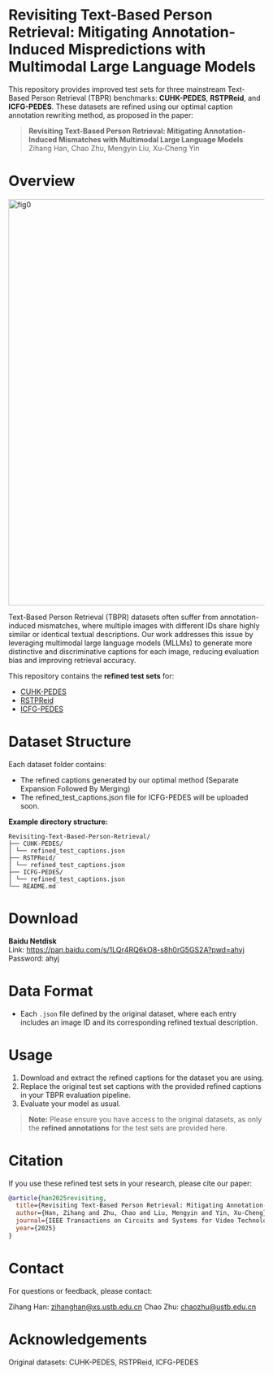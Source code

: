 # Revisiting Text-Based Person Retrieval: Mitigating Annotation-Induced Mispredictions with Multimodal Large Language Models
This repository provides improved test sets for three mainstream Text-Based Person Retrieval (TBPR) benchmarks: **CUHK-PEDES**, **RSTPReid**, and **ICFG-PEDES**. These datasets are refined using our optimal caption annotation rewriting method, as proposed in the paper:

> **Revisiting Text-Based Person Retrieval: Mitigating Annotation-Induced Mismatches with Multimodal Large Language Models**  
> Zihang Han, Chao Zhu, Mengyin Liu, Xu-Cheng Yin

# Overview
<img width="1262" height="800" alt="fig0" src="https://github.com/user-attachments/assets/2979d079-d190-48b4-8ada-607bebb471af" />

Text-Based Person Retrieval (TBPR) datasets often suffer from annotation-induced mismatches, where multiple images with different IDs share highly similar or identical textual descriptions. Our work addresses this issue by leveraging multimodal large language models (MLLMs) to generate more distinctive and discriminative captions for each image, reducing evaluation bias and improving retrieval accuracy.

This repository contains the **refined test sets** for:

- [CUHK-PEDES](https://github.com/ShuangLI59/Person-Search-with-Natural-Language-Description)
- [RSTPReid](https://github.com/NjtechCVLab/RSTPReid-Dataset)
- [ICFG-PEDES](https://github.com/zifyloo/SSAN)

# Dataset Structure

Each dataset folder contains:
- The refined captions generated by our optimal method (Separate Expansion Followed By Merging)
- The refined_test_captions.json file for ICFG-PEDES will be uploaded soon.

**Example directory structure:**
```
Revisiting-Text-Based-Person-Retrieval/  
├── CUHK-PEDES/  
│ └── refined_test_captions.json  
├── RSTPReid/  
│ └── refined_test_captions.json  
├── ICFG-PEDES/  
│ └── refined_test_captions.json  
└── README.md
```

# Download
**Baidu Netdisk**  
Link: https://pan.baidu.com/s/1LQr4RQ6kO8-s8h0rG5GS2A?pwd=ahyj  
Password: ahyj

# Data Format

- Each `.json` file  defined by the original dataset, where each entry includes an image ID and its corresponding refined textual description.

# Usage

1. Download and extract the refined captions for the dataset you are using.
2. Replace the original test set captions with the provided refined captions in your TBPR evaluation pipeline.
3. Evaluate your model as usual.
> **Note:** Please ensure you have access to the original datasets, as only the **refined annotations** for the test sets are provided here.

# Citation

If you use these refined test sets in your research, please cite our paper:

```bibtex
@article{han2025revisiting,
  title={Revisiting Text-Based Person Retrieval: Mitigating Annotation-Induced Mismatches with Multimodal Large Language Models},
  author={Han, Zihang and Zhu, Chao and Liu, Mengyin and Yin, Xu-Cheng},
  journal={IEEE Transactions on Circuits and Systems for Video Technology},
  year={2025}
}
```

# Contact
For questions or feedback, please contact:

Zihang Han: zihanghan@xs.ustb.edu.cn
Chao Zhu: chaozhu@ustb.edu.cn

# Acknowledgements
Original datasets: CUHK-PEDES, RSTPReid, ICFG-PEDES
